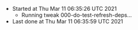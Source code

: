   - Started at Thu Mar 11 06:35:26 UTC 2021
    - Running tweak 000-do-test-refresh-deps...
  - Last done at Thu Mar 11 06:35:59 UTC 2021
